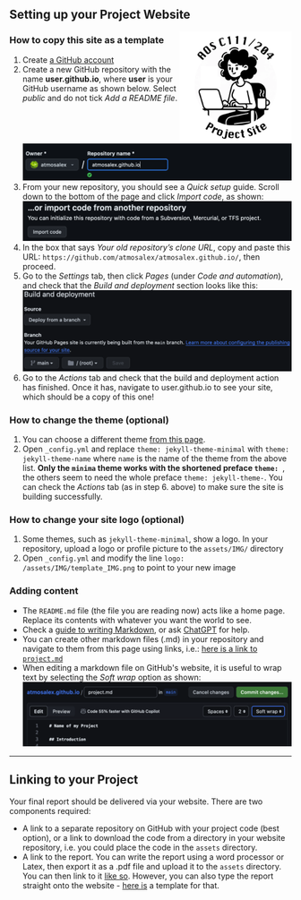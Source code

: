 ## Setting up your Project Website

<img align="right" width="200" height="200" src="/assets/IMG/template_IMG.png">


### How to copy this site as a template
1.  Create [a GitHub account](https://github.com/)
2.	Create a new GitHub repository with the name **user.github.io**, where **user** is your GitHub username as shown below. Select *public* and do not tick *Add a README file*. [![screenshot][1]][1]
3.	From your new repository, you should see a *Quick setup* guide. Scroll down to the bottom of the page and click *Import code*, as shown: [![screenshot][2]][2]
4.	In the box that says *Your old repository’s clone URL*, copy and paste this URL: `https://github.com/atmosalex/atmosalex.github.io/`, then proceed.
5.	Go to the *Settings* tab, then click *Pages* (under *Code and automation*), and check that the *Build and deployment* section looks like this: [![screenshot][3]][3]
6.	Go to the *Actions* tab and check that the build and deployment action has finished. Once it has, navigate to user.github.io to see your site, which should be a copy of this one!

[1]: /assets/IMG/instr_create.png
[2]: /assets/IMG/instr_import.png
[3]: /assets/IMG/instr_bd.png

### How to change the theme (optional)
1.	You can choose a different theme [from this page](https://pages.github.com/themes/).
2.	Open `_config.yml` and replace `theme: jekyll-theme-minimal` with `theme: jekyll-theme-name` where `name` is the name of the theme from the above list. **Only the `minima` theme works with the shortened preface `theme: `**, the others seem to need the whole preface `theme: jekyll-theme-`. You can check the *Actions* tab (as in step 6. above) to make sure the site is building successfully.

### How to change your site logo (optional)
1. Some themes, such as `jekyll-theme-minimal`, show a logo. In your repository, upload a logo or profile picture to the `assets/IMG/` directory
2. Open `_config.yml` and modify the line `logo: /assets/IMG/template_IMG.png` to point to your new image

### Adding content
* The `README.md` file (the file you are reading now) acts like a home page. Replace its contents with whatever you want the world to see.
* Check a [guide to writing Markdown](https://www.markdownguide.org/basic-syntax/), or ask [ChatGPT](https://chat.openai.com/) for help.
* You can create other markdown files (.md) in your repository and navigate to them from this page using links, i.e.: [here is a link to `project.md`](project.md)
* When editing a markdown file on GitHub's website, it is useful to wrap text by selecting the *Soft wrap* option as shown: [![screenshot][4]][4]
  
[4]: /assets/IMG/instr_wrap.png

***

## Linking to your Project

Your final report should be delivered via your website. There are two components required:
* A link to a separate repository on GitHub with your project code (best option), or a link to download the code from a directory in your website repository, i.e. you could place the code in the `assets` directory.
* A link to the report. You can write the report using a word processor or Latex, then export it as a .pdf file and upload it to the `assets` directory. You can then link to it [like so](/assets/project_demo.pdf). However, you can also type the report straight onto the website - [here is](/project.md) a template for that.
